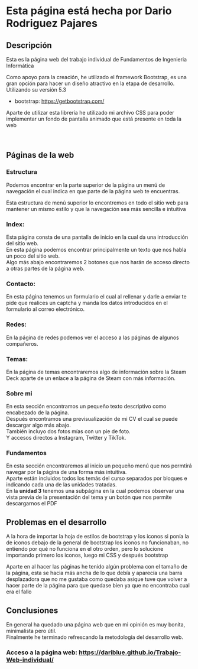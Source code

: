 # Esta página está hecha por Dario Rodriguez Pajares
<!-- # Trabajo-Web-individual -->
## Descripción
Esta es la página web del trabajo individual de Fundamentos de Ingenieria Informática

Como apoyo para la creación, he utilizado el framework Bootstrap, es una gran opción para hacer un diseño atractivo en la etapa de desarrollo. Utilizando su versión 5.3
  - bootstrap: https://getbootstrap.com/ 

Aparte de utilizar esta librería he utilizado mi archivo CSS para poder implementar un fondo de pantalla animado que está presente en toda la web 

<!-- TODO poner foto de como recibo el correo electrónico 
![Alt text](PUBLIC/IMG/Logo.png) -->

<br>

  ## Páginas de la web 
  ### Estructura
  Podemos encontrar en la parte superior de la página un menú de navegación el cual indica en que parte de la página web te encuentras.

  Esta estructura de menú superior lo encontremos en todo el sitio web para mantener un mismo estilo y que la navegación sea más sencilla e intuitiva

  ### Index:
  Esta página consta de una pantalla de inicio en la cual da una introducción del sitio web.<br>
  En esta página podemos encontrar principalmente un texto que nos habla un poco del sitio web.<br>
  Algo más abajo encontraremos 2 botones que nos harán de acceso directo a otras partes de la página web.

  ### Contacto:
  En esta página tenemos un formulario el cual al rellenar y darle a enviar te pide que realices un captcha y manda los datos introducidos en el formulario al correo electrónico. 

  ### Redes:
  En la página de redes podemos ver el acceso a las páginas de algunos compañeros.

  ###  Temas:
  En la página de temas encontraremos algo de información sobre la Steam Deck aparte de un enlace a la página de Steam con más información. 

  ### Sobre mi
  En esta sección encontramos un pequeño texto descriptivo como encabezado de la página.<br>
Después encontramos una previsualización de mi CV el cual se puede descargar algo más abajo.<br>
También incluyo dos fotos mías con un pie de foto.<br>
Y accesos directos a Instagram, Twitter y TikTok.<br>



  ### Fundamentos
  En esta sección encontraremos al inicio un pequeño menú que nos permtirá navegar por la página de una forma más intuitiva. <br> 
  Aparte están incluidos todos los temás del curso separados por bloques e indicando cada una de las unidades tratadas. <br>
  En la **unidad 3** tenemos una subpágina en la cual podemos observar una vista previa de la presentación del tema y un botón que nos permite descargarnos el PDF






## Problemas en el desarrollo 
  A la hora de importar la hoja de estilos de bootstrap y los iconos si ponía la de iconos debajo de la general de bootstrap los iconos no funcionaban, no entiendo por qué no funciona en el otro orden, pero lo solucione importando primero los iconos, luego mi CSS y después bootstrap

  Aparte en al hacer las páginas he tenido algún problema con el tamaño de la página, esta se hacia más ancha de lo que debía y aparecía una barra desplazadora que no me gustaba como quedaba asique tuve que volver a hacer parte de la página para que quedase bien ya que no encontraba cual era el fallo

## Conclusiones
En general ha quedado una página web que en mi opinión es muy bonita, minimalista pero útil. <br>
Finalmente he terminado refrescando la metodología del desarrollo web.



### Acceso a la página web: https://dariblue.github.io/Trabajo-Web-individual/